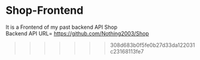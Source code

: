 # Shop-Frontend

It is a Frontend of my past backend API Shop <br>
Backend API URL= https://github.com/Nothing2003/Shop

> > > > > > > 308d683b0f5fe0b27d33da122031c23168113fe7
